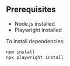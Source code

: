 
## Prerequisites

- Node.js installed  
- Playwright installed  

To install dependencies:

```bash
npm install
npx playwright install
